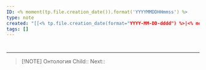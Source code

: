 ```yaml
---
ID: <% moment(tp.file.creation_date()).format('YYYYMMDDHHmmss') %>
type: note
created: "[[<% tp.file.creation_date(format="YYYY-MM-DD-dddd") %>|<% moment(tp.file.creation_date()).format('YYYY-MM-DD-dddd HH:mm') %>]]"
tags: []
---
```

#  


---


> [!NOTE] Онтология
> Child:: 
> Next:: 
